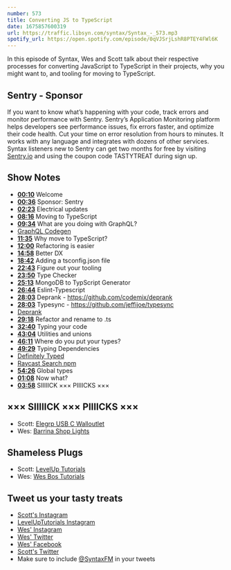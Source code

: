 ```yaml
---
number: 573
title: Converting JS to TypeScript
date: 1675857600319
url: https://traffic.libsyn.com/syntax/Syntax_-_573.mp3
spotify_url: https://open.spotify.com/episode/0qVJSrjLshR8PTEY4FWl6K
---
```


In this episode of Syntax, Wes and Scott talk about their respective processes for converting JavaScript to TypeScript in their projects, why you might want to, and tooling for moving to TypeScript.

## Sentry  - Sponsor

If you want to know what’s happening with your code, track errors and monitor performance with Sentry. Sentry’s Application Monitoring platform helps developers see performance issues, fix errors faster, and optimize their code health. Cut your time on error resolution from hours to minutes. It works with any language and integrates with dozens of other services. Syntax listeners new to Sentry can get two months for  free by visiting [Sentry.io](https://sentry.io) and using the coupon code TASTYTREAT during sign up.

## Show Notes

* **[00:10](#t=00:10)** Welcome
* **[00:36](#t=00:36)** Sponsor: Sentry
* **[02:23](#t=02:23)** Electrical updates
* **[08:16](#t=08:16)** Moving to TypeScript
* **[09:34](#t=09:34)** What are you doing with GraphQL?
* [GraphQL Codegen](https://the-guild.dev/graphql/codegen)
* **[11:35](#t=11:35)** Why move to TypeScript?
* **[12:00](#t=12:00)** Refactoring is easier
* **[14:58](#t=14:58)** Better DX
* **[18:42](#t=18:42)** Adding a tsconfig.json file
* **[22:43](#t=22:43)** Figure out your tooling
* **[23:50](#t=23:50)** Type Checker
* **[25:13](#t=25:13)** MongoDB to TypScript Generator
* **[26:44](#t=26:44)** Eslint-Typescript
* **[28:03](#t=28:03)** Deprank - <https://github.com/codemix/deprank>
* **[28:03](#t=28:03)** Typesync - <https://github.com/jeffijoe/typesync>
* [Deprank](https://github.com/codemix/deprank)
* **[29:18](#t=29:18)** Refactor and rename to .ts
* **[32:40](#t=32:40)** Typing your code
* **[43:04](#t=43:04)** Utilities and unions
* **[46:11](#t=46:11)** Where do you put your types?
* **[49:29](#t=49:29)** Typing Dependencies
* [Definitely Typed](https://github.com/DefinitelyTyped/DefinitelyTyped)
* [Raycast Search npm](https://www.raycast.com/mrmartineau/search-npm)
* **[54:26](#t=54:26)** Global types
* **[01:08](#t=01:08)** Now what?
* **[03:58](#t=03:58)** SIIIIICK ××× PIIIICKS ×××

## ××× SIIIIICK ××× PIIIICKS ×××

* Scott: [Elegrp USB C Walloutlet](https://amzn.to/3wEbSgL)
* Wes: [Barrina Shop Lights](https://amzn.to/3XMikP1)

## Shameless Plugs

* Scott: [LevelUp Tutorials](https://levelup.video)
* Wes: [Wes Bos Tutorials](https://wesbos.com/courses)

## Tweet us your tasty treats

* [Scott's Instagram](https://www.instagram.com/stolinski/)
* [LevelUpTutorials Instagram](https://www.instagram.com/LevelUpTutorials/)
* [Wes' Instagram](https://www.instagram.com/wesbos/)
* [Wes' Twitter](https://twitter.com/wesbos)
* [Wes' Facebook](https://www.facebook.com/wesbos.developer)
* [Scott's Twitter](https://twitter.com/stolinski)
* Make sure to include [@SyntaxFM](https://twitter.com/SyntaxFM) in your tweets
